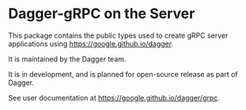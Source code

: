 # Dagger-gRPC on the Server

This package contains the public types used to create gRPC server applications
using https://google.github.io/dagger.

It is maintained by the Dagger team.

It is in development, and is planned for open-source release as part of Dagger.

See user documentation at https://google.github.io/dagger/grpc.
